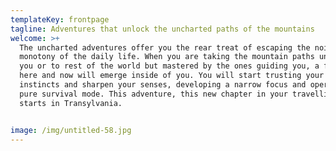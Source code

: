 ```yaml
---
templateKey: frontpage
tagline: Adventures that unlock the uncharted paths of the mountains
welcome: >+
  The uncharted adventures offer you the rear treat of escaping the noise and
  monotony of the daily life. When you are taking the mountain paths unknown to
  you or to rest of the world but mastered by the ones guiding you, a feeling of
  here and now will emerge inside of you. You will start trusting your guts,
  instincts and sharpen your senses, developing a narrow focus and operating on
  pure survival mode. This adventure, this new chapter in your travelling book
  starts in Transylvania.


image: /img/untitled-58.jpg
---
```


